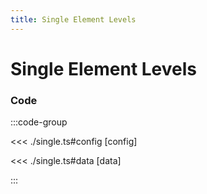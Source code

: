 ```yaml
---
title: Single Element Levels
---
```


# Single Element Levels

<script setup>
import {config} from './single';
</script>

<Chart
  :type="config.type"
  :options="config.options"
  :data="config.data"
/>

### Code

:::code-group

<<< ./single.ts#config [config]

<<< ./single.ts#data [data]

:::
